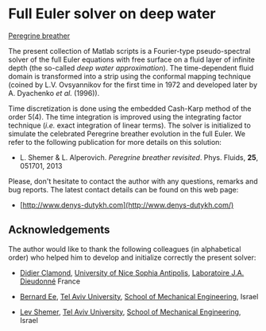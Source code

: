 Full Euler solver on deep water
=======================

[Peregrine breather](pics/PB_shot.png)

The present collection of Matlab scripts is a Fourier-type pseudo-spectral solver of the full Euler equations with free surface on a fluid layer of infinite depth (the so-called *deep water approximation*). The time-dependent fluid domain is transformed into a strip using the conformal mapping technique (coined by L.V. Ovsyannikov for the first time in 1972 and developed later by A. Dyachenko *et al.* (1996)).

Time discretization is done using the embedded Cash-Karp method of the order 5(4). The time integration is improved using the integrating factor technique (*i.e.* exact integration of linear terms). The solver is initialized to simulate the celebrated Peregrine breather evolution in the full Euler. We refer to the following publication for more details on this solution:

* L. Shemer & L. Alperovich. *Peregrine breather revisited*. Phys. Fluids, **25**, 051701, 2013

Please, don't hesitate to contact the author with any questions, remarks and bug reports. The latest contact details can be found on this web page:

* [http://www.denys-dutykh.com](http://www.denys-dutykh.com/)

## Acknowledgements

The author would like to thank the following colleagues (in alphabetical order) who helped him to develop and initialize correctly the present solver:

* [Didier Clamond](http://math.unice.fr/~didierc/), [University of Nice Sophia Antipolis](http://unice.fr/), [Laboratoire J.A. Dieudonné](http://math.unice.fr/) France

* [Bernard Ee](https://www.researchgate.net/profile/Bernard_Ee2), [Tel Aviv University](http://english.tau.ac.il/), [School of Mechanical Engineering](http://engineering.tau.ac.il/), Israel

* [Lev Shemer](http://www.eng.tau.ac.il/~shemer/), [Tel Aviv University](http://english.tau.ac.il/), [School of Mechanical Engineering](http://engineering.tau.ac.il/), Israel
